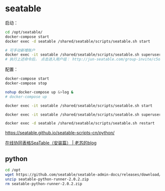 # seatable

启动：
```bash
cd /opt/seatable/
docker-compose start
docker exec -d seatable /shared/seatable/scripts/seatable.sh start

# 可手动新增账户
docker exec -it seatable /shared/seatable/scripts/seatable.sh superuser
# 执行上述命令后， 点击进入用户组： http://jun-seatable.com/group-invite/c5db628e/
```


配置：
```bash
docker-compose start
docker-compose stop

nohup docker-compose up &>log &
# docker-compose up

docker exec -it seatable /shared/seatable/scripts/seatable.sh start

docker exec -it seatable /shared/seatable/scripts/seatable.sh superuser

docker exec -d seatable /shared/seatable/scripts/seatable.sh restart

```

https://seatable.github.io/seatable-scripts-cn/python/


[在线协同表格SeaTable（安装篇） | 老苏的blog](https://laosu.ml/2021/03/29/%E5%9C%A8%E7%BA%BF%E5%8D%8F%E5%90%8C%E8%A1%A8%E6%A0%BCSeaTable%EF%BC%88%E5%AE%89%E8%A3%85%E7%AF%87%EF%BC%89/)


## python

```bash
cd /opt
wget https://github.com/seatable/seatable-admin-docs/releases/download/seatable-python-runner-2.0.2/seatable-python-runner-2.0.2.zip
unzip seatable-python-runner-2.0.2.zip
rm seatable-python-runner-2.0.2.zip

```